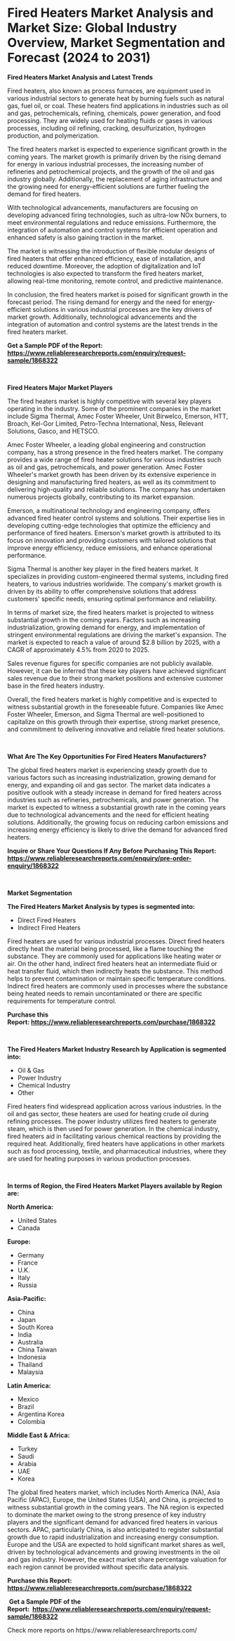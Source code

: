 <p><h1>Fired Heaters Market Analysis and Market Size: Global Industry Overview, Market Segmentation and Forecast (2024 to 2031)</h1></p><p><strong>Fired Heaters Market Analysis and Latest Trends</strong></p>
<p><p>Fired heaters, also known as process furnaces, are equipment used in various industrial sectors to generate heat by burning fuels such as natural gas, fuel oil, or coal. These heaters find applications in industries such as oil and gas, petrochemicals, refining, chemicals, power generation, and food processing. They are widely used for heating fluids or gases in various processes, including oil refining, cracking, desulfurization, hydrogen production, and polymerization.</p><p>The fired heaters market is expected to experience significant growth in the coming years. The market growth is primarily driven by the rising demand for energy in various industrial processes, the increasing number of refineries and petrochemical projects, and the growth of the oil and gas industry globally. Additionally, the replacement of aging infrastructure and the growing need for energy-efficient solutions are further fueling the demand for fired heaters.</p><p>With technological advancements, manufacturers are focusing on developing advanced firing technologies, such as ultra-low NOx burners, to meet environmental regulations and reduce emissions. Furthermore, the integration of automation and control systems for efficient operation and enhanced safety is also gaining traction in the market.</p><p>The market is witnessing the introduction of flexible modular designs of fired heaters that offer enhanced efficiency, ease of installation, and reduced downtime. Moreover, the adoption of digitalization and IoT technologies is also expected to transform the fired heaters market, allowing real-time monitoring, remote control, and predictive maintenance.</p><p>In conclusion, the fired heaters market is poised for significant growth in the forecast period. The rising demand for energy and the need for energy-efficient solutions in various industrial processes are the key drivers of market growth. Additionally, technological advancements and the integration of automation and control systems are the latest trends in the fired heaters market.</p></p>
<p><strong>Get a Sample PDF of the Report:&nbsp; <a href="https://www.reliableresearchreports.com/enquiry/request-sample/1868322">https://www.reliableresearchreports.com/enquiry/request-sample/1868322</a></strong></p>
<p>&nbsp;</p>
<p><strong>Fired Heaters Major Market Players</strong></p>
<p><p>The fired heaters market is highly competitive with several key players operating in the industry. Some of the prominent companies in the market include Sigma Thermal, Amec Foster Wheeler, Unit Birwelco, Emerson, HTT, Broach, Kel-Gor Limited, Petro-Techna International, Ness, Relevant Solutions, Gasco, and HETSCO.</p><p>Amec Foster Wheeler, a leading global engineering and construction company, has a strong presence in the fired heaters market. The company provides a wide range of fired heater solutions for various industries such as oil and gas, petrochemicals, and power generation. Amec Foster Wheeler's market growth has been driven by its extensive experience in designing and manufacturing fired heaters, as well as its commitment to delivering high-quality and reliable solutions. The company has undertaken numerous projects globally, contributing to its market expansion.</p><p>Emerson, a multinational technology and engineering company, offers advanced fired heater control systems and solutions. Their expertise lies in developing cutting-edge technologies that optimize the efficiency and performance of fired heaters. Emerson's market growth is attributed to its focus on innovation and providing customers with tailored solutions that improve energy efficiency, reduce emissions, and enhance operational performance.</p><p>Sigma Thermal is another key player in the fired heaters market. It specializes in providing custom-engineered thermal systems, including fired heaters, to various industries worldwide. The company's market growth is driven by its ability to offer comprehensive solutions that address customers' specific needs, ensuring optimal performance and reliability.</p><p>In terms of market size, the fired heaters market is projected to witness substantial growth in the coming years. Factors such as increasing industrialization, growing demand for energy, and implementation of stringent environmental regulations are driving the market's expansion. The market is expected to reach a value of around $2.8 billion by 2025, with a CAGR of approximately 4.5% from 2020 to 2025.</p><p>Sales revenue figures for specific companies are not publicly available. However, it can be inferred that these key players have achieved significant sales revenue due to their strong market positions and extensive customer base in the fired heaters industry.</p><p>Overall, the fired heaters market is highly competitive and is expected to witness substantial growth in the foreseeable future. Companies like Amec Foster Wheeler, Emerson, and Sigma Thermal are well-positioned to capitalize on this growth through their expertise, strong market presence, and commitment to delivering innovative and reliable fired heater solutions.</p></p>
<p>&nbsp;</p>
<p><strong>What Are The Key Opportunities For Fired Heaters Manufacturers?</strong></p>
<p><p>The global fired heaters market is experiencing steady growth due to various factors such as increasing industrialization, growing demand for energy, and expanding oil and gas sector. The market data indicates a positive outlook with a steady increase in demand for fired heaters across industries such as refineries, petrochemicals, and power generation. The market is expected to witness a substantial growth rate in the coming years due to technological advancements and the need for efficient heating solutions. Additionally, the growing focus on reducing carbon emissions and increasing energy efficiency is likely to drive the demand for advanced fired heaters.</p></p>
<p><strong>Inquire or Share Your Questions If Any Before Purchasing This Report: <a href="https://www.reliableresearchreports.com/enquiry/pre-order-enquiry/1868322">https://www.reliableresearchreports.com/enquiry/pre-order-enquiry/1868322</a></strong></p>
<p>&nbsp;</p>
<p><strong>Market Segmentation</strong></p>
<p><strong>The Fired Heaters Market Analysis by types is segmented into:</strong></p>
<p><ul><li>Direct Fired Heaters</li><li>Indirect Fired Heaters</li></ul></p>
<p><p>Fired heaters are used for various industrial processes. Direct fired heaters directly heat the material being processed, like a flame touching the substance. They are commonly used for applications like heating water or air. On the other hand, indirect fired heaters heat an intermediate fluid or heat transfer fluid, which then indirectly heats the substance. This method helps to prevent contamination or maintain specific temperature conditions. Indirect fired heaters are commonly used in processes where the substance being heated needs to remain uncontaminated or there are specific requirements for temperature control.</p></p>
<p><strong>Purchase this Report:&nbsp;<a href="https://www.reliableresearchreports.com/purchase/1868322">https://www.reliableresearchreports.com/purchase/1868322</a></strong></p>
<p>&nbsp;</p>
<p><strong>The Fired Heaters Market Industry Research by Application is segmented into:</strong></p>
<p><ul><li>Oil & Gas</li><li>Power Industry</li><li>Chemical Industry</li><li>Other</li></ul></p>
<p><p>Fired heaters find widespread application across various industries. In the oil and gas sector, these heaters are used for heating crude oil during refining processes. The power industry utilizes fired heaters to generate steam, which is then used for power generation. In the chemical industry, fired heaters aid in facilitating various chemical reactions by providing the required heat. Additionally, fired heaters have applications in other markets such as food processing, textile, and pharmaceutical industries, where they are used for heating purposes in various production processes.</p></p>
<p>&nbsp;</p>
<p><strong>In terms of Region, the Fired Heaters Market Players available by Region are:</strong></p>
<p>
    <p> <strong> North America: </strong>
        <ul>
            <li>United States</li>
            <li>Canada</li>
        </ul>
        </p> 
    <p> <strong> Europe: </strong>
        <ul>
            <li>Germany</li>
            <li>France</li>
            <li>U.K.</li>
            <li>Italy</li>
            <li>Russia</li>
        </ul>
        </p> 
    <p> <strong> Asia-Pacific: </strong>
        <ul>
            <li>China</li>
            <li>Japan</li>
            <li>South Korea</li>
            <li>India</li>
            <li>Australia</li>
            <li>China Taiwan</li>
            <li>Indonesia</li>
            <li>Thailand</li>
            <li>Malaysia</li>
        </ul>
        </p> 
    <p> <strong> Latin America: </strong>
        <ul>
            <li>Mexico</li>
            <li>Brazil</li>
            <li>Argentina Korea</li>
            <li>Colombia</li>
        </ul>
        </p> 
    <p> <strong> Middle East & Africa: </strong>
        <ul>
            <li>Turkey</li>
            <li>Saudi</li>
            <li>Arabia</li>
            <li>UAE</li>
            <li>Korea</li>
        </ul>
    </p>
    </p>
<p><p>The global fired heaters market, which includes North America (NA), Asia Pacific (APAC), Europe, the United States (USA), and China, is projected to witness substantial growth in the coming years. The NA region is expected to dominate the market owing to the strong presence of key industry players and the significant demand for advanced fired heaters in various sectors. APAC, particularly China, is also anticipated to register substantial growth due to rapid industrialization and increasing energy consumption. Europe and the USA are expected to hold significant market shares as well, driven by technological advancements and growing investments in the oil and gas industry. However, the exact market share percentage valuation for each region cannot be provided without specific data analysis.</p></p>
<p><strong>Purchase this Report: <a href="https://www.reliableresearchreports.com/purchase/1868322">https://www.reliableresearchreports.com/purchase/1868322</a></strong></p>
<p>&nbsp;<strong>Get a Sample PDF of the Report:&nbsp;&nbsp;<a href="https://www.reliableresearchreports.com/enquiry/request-sample/1868322">https://www.reliableresearchreports.com/enquiry/request-sample/1868322</a></strong></p>
<p><strong></strong></p>
<p>Check more reports on https://www.reliableresearchreports.com/</p>